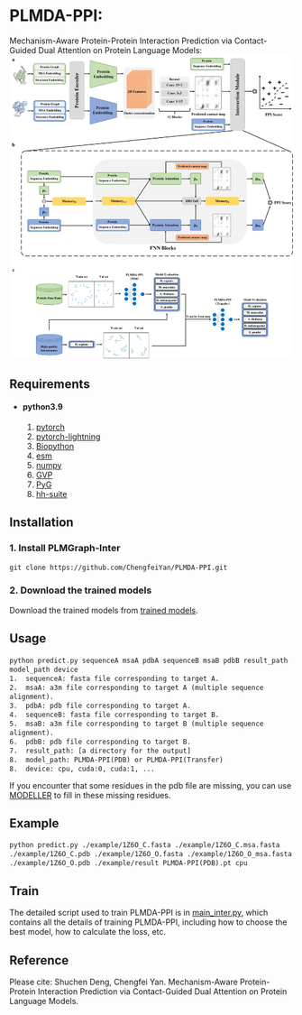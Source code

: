 # PLMDA-PPI:
Mechanism-Aware Protein-Protein Interaction Prediction via Contact-Guided Dual Attention on Protein Language Models:
![image](https://github.com/ChengfeiYan/PLMDA-PPI/blob/main/mainfig.jpg)
## Requirements
- #### python3.9
  1. [pytorch](https://pytorch.org/)
  2. [pytorch-lightning](https://github.com/Lightning-AI/pytorch-lightning)
  2. [Biopython](https://biopython.org/)
  3. [esm](https://github.com/facebookresearch/esm)
  4. [numpy](https://numpy.org/)
  5. [GVP](https://github.com/drorlab/gvp-pytorch)
  6. [PyG](https://pytorch-geometric.readthedocs.io/en/latest/notes/installation.html)
  7. [hh-suite](https://github.com/soedinglab/hh-suite)
  


## Installation
### 1. Install PLMGraph-Inter
    git clone https://github.com/ChengfeiYan/PLMDA-PPI.git
### 2. Download the trained models
   Download the trained models from  [trained models](https://drive.google.com/file/d/1prd9KKoM_BAJuzeZm4DWkiUQur-1mdCA/view?usp=sharing).

## Usage
    python predict.py sequenceA msaA pdbA sequenceB msaB pdbB result_path model_path device
    1.  sequenceA: fasta file corresponding to target A.
    2.  msaA: a3m file corresponding to target A (multiple sequence alignment).
    3.  pdbA: pdb file corresponding to target A.
    4.  sequenceB: fasta file corresponding to target B.
    5.  msaB: a3m file corresponding to target B (multiple sequence alignment).
    6.  pdbB: pdb file corresponding to target B.
    7.  result_path: [a directory for the output]
    8.  model_path: PLMDA-PPI(PDB) or PLMDA-PPI(Transfer)
    8.  device: cpu, cuda:0, cuda:1, ...
   If you encounter that some residues in the pdb file are missing, you can use [MODELLER](https://salilab.org/modeller/tutorial/iterative.html) to fill in these missing residues.

## Example
    python predict.py ./example/1Z6O_C.fasta ./example/1Z6O_C.msa.fasta ./example/1Z6O_C.pdb ./example/1Z6O_O.fasta ./example/1Z6O_O_msa.fasta ./example/1Z6O_O.pdb ./example/result PLMDA-PPI(PDB).pt cpu

## Train
The detailed script used to train PLMDA-PPI is in [main_inter.py]([https://github.com/ChengfeiYan/PLMDA-PPI/blob/main/model/main_inter.py]), which contains all the details of training PLMDA-PPI, including how to choose the best model, how to calculate the loss, etc.

## Reference  
Please cite: Shuchen Deng, Chengfei Yan. Mechanism-Aware Protein-Protein Interaction Prediction via Contact-Guided Dual Attention on Protein Language Models.

